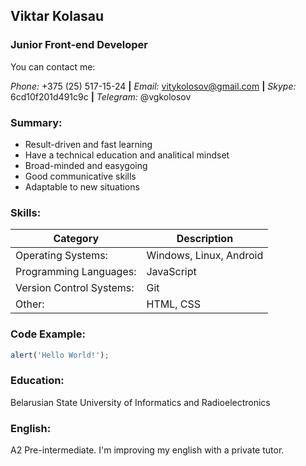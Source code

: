 ## Viktar Kolasau

### Junior Front-end Developer

You can contact me:

 _Phone:_ +375 (25) 517-15-24 **|** _Email:_ vitykolosov@gmail.com **|** _Skype:_ 6cd10f201d491c9c **|** _Telegram:_ @vgkolosov

### **Summary:**
- Result-driven and fast learning
- Have a technical education and analitical mindset
- Broad-minded and easygoing
- Good communicative skills
- Adaptable to new situations

### **Skills:**
| Category | Description |
| --- | --- |
| Operating Systems: | Windows, Linux, Android |
| Programming Languages: | JavaScript |
| Version Control Systems: | Git |
| Other: | HTML, CSS |

### **Code Example:**
```javascript
alert('Hello World!');
```

### **Education:**
Belarusian State University of Informatics and Radioelectronics

### **English:**
A2 Pre-intermediate. I'm improving my english with a private tutor.
